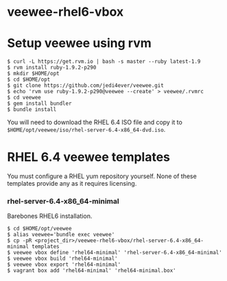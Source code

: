 veewee-rhel6-vbox
=================

# Setup veewee using rvm
```
$ curl -L https://get.rvm.io | bash -s master --ruby latest-1.9
$ rvm install ruby-1.9.2-p290
$ mkdir $HOME/opt
$ cd $HOME/opt
$ git clone https://github.com/jedi4ever/veewee.git
$ echo 'rvm use ruby-1.9.2-p290@veewee --create' > veewee/.rvmrc
$ cd veewee
$ gem install bundler
$ bundle install
```
You will need to download the RHEL 6.4 ISO file and copy it to `$HOME/opt/veewee/iso/rhel-server-6.4-x86_64-dvd.iso`.

# RHEL 6.4 veewee templates
You must configure a RHEL yum repository yourself. None of these templates provide any as it requires licensing.

### rhel-server-6.4-x86_64-minimal
Barebones RHEL6 installation.

```
$ cd $HOME/opt/veewee
$ alias veewee='bundle exec veewee'
$ cp -pR <project_dir>/veewee-rhel6-vbox/rhel-server-6.4-x86_64-minimal templates
$ veewee vbox define 'rhel64-minimal' 'rhel-server-6.4-x86_64-minimal'
$ veewee vbox build 'rhel64-minimal'
$ veewee vbox export 'rhel64-minimal'
$ vagrant box add 'rhel64-minimal' 'rhel64-minimal.box'
```
